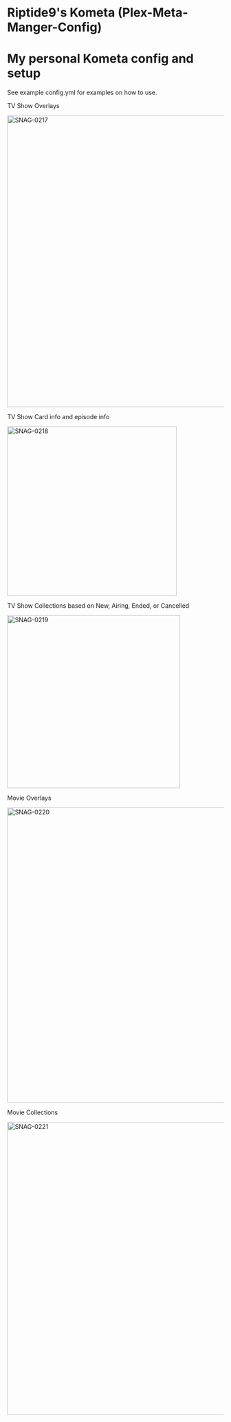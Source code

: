 # Riptide9's Kometa (Plex-Meta-Manger-Config)

# My personal Kometa config and setup

See example config.yml for examples on how to use.

TV Show Overlays

<img width="678" alt="SNAG-0217" src="https://i.ibb.co/DWDDtjn/SNAG-0278.png">


TV Show Card info and episode info

<img width="394" alt="SNAG-0218" src="https://i.ibb.co/h9dgP7M/SNAG-0279.png">


TV Show Collections based on New, Airing, Ended, or Cancelled

<img width="402" alt="SNAG-0219" src="https://i.ibb.co/P4VTkRh/SNAG-0280.png">


Movie Overlays

<img width="686" alt="SNAG-0220" src="https://i.ibb.co/4Tw8Lkk/SNAG-0281.png">


Movie Collections

<img width="681" alt="SNAG-0221" src="https://i.ibb.co/YZFYppp/SNAG-0282.png">
